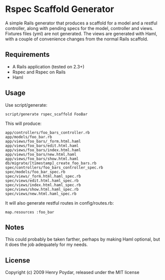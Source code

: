 # Rspec Scaffold Generator

A simple Rails generator that produces a scaffold for a model and a restful controller,
along with pending specs for the model, controller and views.  Fixtures files (yml) are
not generated. The views are generated with Haml, with a couple of convenience changes
from the normal Rails scaffold.

## Requirements

* A Rails application (tested on 2.3+)
* Rspec and Rspec on Rails 
* Haml

## Usage

Use script/generate:

    script/generate rspec_scaffold FooBar
    
This will produce:
    
    app/controllers/foo_bars_controller.rb
    app/models/foo_bar.rb
    app/views/foo_bars/_form.html.haml
    app/views/foo_bars/edit.html.haml
    app/views/foo_bars/index.html.haml
    app/views/foo_bars/new.html.haml
    app/views/foo_bars/show.html.haml
    db/migrate/[timestamp]_create_foo_bars.rb
    spec/controllers/foo_bars_controller_spec.rb
    spec/models/foo_bar_spec.rb
    spec/views/_form.html.haml_spec.rb
    spec/views/edit.html.haml_spec.rb
    spec/views/index.html.haml_spec.rb
    spec/views/show.html.haml_spec.rb
    spec/views/new.html.haml_spec.rb
    
It will also generate restful routes in config/routes.rb:

    map.resources :foo_bar

## Notes

This could probably be taken farther, perhaps by making Haml optional, but it does 
the job adequately for my needs.

## License

Copyright (c) 2009 Henry Poydar, released under the MIT license